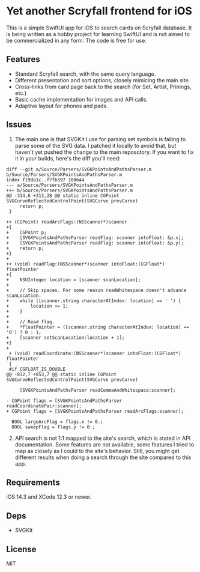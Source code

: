 # Yet another Scryfall frontend for iOS

This is a simple SwiftUI app for iOS to search cards on Scryfall database. It is being written as a hobby project for learning SwiftUI and is not aimed to be commercialized in any form. The code is free for use.

## Features

- Standard Scryfall search, with the same query language.
- Different presentation and sort options, closely mimicing the main site.
- Cross-links from card page back to the search (for Set, Artist, Prinings, etc.)
- Basic cache implementation for images and API calls.
- Adaptive layout for phones and pads.

## Issues

1. The main one is that SVGKit I use for parsing set symbols is failing to parse some of the SVG data. I patched it locally to avoid that, but haven't yet pushed the change to the main reposotory. If you want to fix it in your builds, here's the diff you'll need:

```
diff --git a/Source/Parsers/SVGKPointsAndPathsParser.m b/Source/Parsers/SVGKPointsAndPathsParser.m
index f19da1c..f7fb597 100644
--- a/Source/Parsers/SVGKPointsAndPathsParser.m
+++ b/Source/Parsers/SVGKPointsAndPathsParser.m
@@ -314,6 +313,28 @@ static inline CGPoint SVGCurveReflectedControlPoint(SVGCurve prevCurve)
     return p;
 }
 
++ (CGPoint) readArcFlags:(NSScanner*)scanner
+{
+    CGPoint p;
+    [SVGKPointsAndPathsParser readFlag: scanner intoFloat: &p.x];
+    [SVGKPointsAndPathsParser readFlag: scanner intoFloat: &p.y];
+    return p;
+}
+
++ (void) readFlag:(NSScanner*)scanner intoFloat:(CGFloat*) floatPointer
+{
+    NSUInteger location = [scanner scanLocation];
+
+    // Skip spaces. For some reason readWhitespace doesn't advance scanLocation.
+    while ([scanner.string characterAtIndex: location] == ' ') {
+        location += 1;
+    }
+
+    // Read flag.
+    *floatPointer = ([scanner.string characterAtIndex: location] == '0') ? 0 : 1;
+    [scanner setScanLocation:location + 1];
+}
+
 + (void) readCoordinate:(NSScanner*)scanner intoFloat:(CGFloat*) floatPointer
 {
 #if CGFLOAT_IS_DOUBLE
@@ -832,7 +853,7 @@ static inline CGPoint SVGCurveReflectedControlPoint(SVGCurve prevCurve)
     
     [SVGKPointsAndPathsParser readCommaAndWhitespace:scanner];
  
- CGPoint flags = [SVGKPointsAndPathsParser readCoordinatePair:scanner];
+ CGPoint flags = [SVGKPointsAndPathsParser readArcFlags:scanner];
  
  BOOL largeArcFlag = flags.x != 0.;
  BOOL sweepFlag = flags.y != 0.;

```

2. API search is not 1:1 mapped to the site's search, which is stated in API documentation. Some features are not available, some features I tried to map as closely as I could to the site's behavior. Still, you might get different results when doing a search through the site compared to this app.

## Requirements

iOS 14.3 and XCode 12.3 or newer.

## Deps

- SVGKit

## License

MIT
